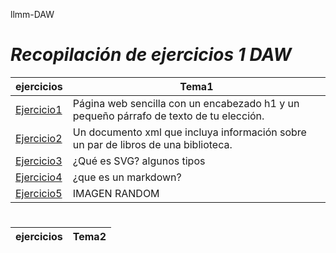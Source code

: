 llmm-DAW
# ***Recopilación de ejercicios 1 DAW***
ejercicios | Tema1
----------|------------
[Ejercicio1](Tema1/act1lm.html)|  Página web sencilla con un encabezado h1 y un pequeño párrafo de texto de tu elección.
[Ejercicio2](Tema1/act2lm.xml)|  Un documento xml que incluya información sobre un par de libros de una biblioteca.
[Ejercicio3](Tema1/svd.html)| ¿Qué es SVG? algunos tipos
[Ejercicio4](Tema1/act4lm.html)| ¿que es un markdown?
[Ejercicio5](IMG/capi.jpg)|IMAGEN RANDOM 
#
ejercicios | Tema2
----------|------------
